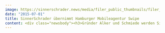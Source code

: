```yaml
---
image: https://sinnerschrader.news/media/filer_public_thumbnails/filer_public/fd/15/fd15b218-de2b-4fc4-8725-5f4546422142/pm-s2xswipe-720x450.jpg__480x288_q85_crop_subsampling-2_upscale.jpg
date: "2015-07-01"
title: SinnerSchrader übernimmt Hamburger Mobileagentur Swipe
content: <div class="newsbody"><h3>Gründer Alker und Schmiede werden SinnerSchrader-Geschäftsführer</h3><p>SinnerSchrader baut seine mobile Expertise weiter aus und erwirbt den Hamburger Mobile-Spezialisten <a href="http&#58;//swipe.de/">Swipe</a>. Die 2010 von Jürgen Alker und Sven Schmiede gegründete Agentur hat ihren Fokus auf der Umsetzung von mobilen Services für Kunden wie Harrods, Red Bull Media House, BMW, brand eins, DER SPIEGEL, Occhio oder IWC. </p><p>Swipe beschäftigt derzeit 16 Mitarbeiter in Konzept, Design, Beratung und Technik. Die Agentur wird im Rahmen der Übernahme mit der SinnerSchrader Mobile in Berlin zusammengeführt. An der Spitze beider Einheiten stehen künftig Sven Schmiede und Christoph Mörl, der bisherige Geschäftsführer von SinnerSchrader Mobile.</p><p>Jürgen Alker wird ab 1.7. ebenfalls Teil des SinnerSchrader-Managements. Er verantwortet dort als Geschäftsführer die Bereiche Kommunikation und Content. Mit dieser neu geschaffenen Position unterstreicht SinnerSchrader die zunehmende Relevanz von digitaler Kommunikation und Content im Marketing.</p><p>Matthias Schrader, CEO SinnerSchrader&#58; „Jürgen und Sven haben in den vergangenen fünf Jahren bewiesen, dass sie internationale Marken auf einem hohem kreativen Niveau erfolgreich in die mobile Zukunft begleiten können. Wir sind froh, dass sie uns bei SinnerSchrader jetzt bei der engeren Verzahnung von Content und Mobile unterstützen werden.“</p><p>Jürgen Alker (41) war in der Vergangenheit auf Unternehmens- und Agenturseite tätig. Für Jung von Matt betreute er als Chefberater die Kunden BMW und MINI. Später steuerte er als Marketingleiter und Brand Director Europe die Entwicklung US-amerikanischer Marken wie Eastpak und Dickies in Deutschland und Europa.</p><p>Sven Schmiede (42) war in der Zeit vor Swipe knapp zehn Jahre für den Aufbau und die Führung der internen Produktions- und Technologieeinheit von Leagas Delaney Hamburg und Prag zuständig.</p><p><a class="filer_image_link" href="/media/filer_public/49/f9/49f9ea50-f37b-4021-8c63-96b850d79c9b/svenschmiede-gf-sinnerschrader-mobile.jpeg"><img alt="SvenSchmiede-GF-SinnerSchrader-Mobile.jpeg" class="filer_image left" src="/media/filer_public_thumbnails/filer_public/49/f9/49f9ea50-f37b-4021-8c63-96b850d79c9b/svenschmiede-gf-sinnerschrader-mobile.jpeg__2401x1800_q85_subsampling-2.jpg" srcset="/media/filer_public_thumbnails/filer_public/49/f9/49f9ea50-f37b-4021-8c63-96b850d79c9b/svenschmiede-gf-sinnerschrader-mobile.jpeg__298x179_q85_crop_subsampling-2_upscale.jpg 480w, /media/filer_public_thumbnails/filer_public/49/f9/49f9ea50-f37b-4021-8c63-96b850d79c9b/svenschmiede-gf-sinnerschrader-mobile.jpeg__2401x1800_q85_subsampling-2.jpg 481w"/></a></p><p><em>Sven Schmiede, Geschäftsführer SinnerSchrader Mobile</em></p><p><a class="filer_image_link" href="/media/filer_public/04/73/0473bc13-a980-48b8-bd27-bf9a3a6204d5/juergen-alker-gf-kommunikation-content-sinnerschrader.jpeg"><img alt="Juergen-Alker-GF-Kommunikation-Content-SinnerSchrader.jpeg" class="filer_image" src="/media/filer_public_thumbnails/filer_public/04/73/0473bc13-a980-48b8-bd27-bf9a3a6204d5/juergen-alker-gf-kommunikation-content-sinnerschrader.jpeg__2401x1800_q85_subsampling-2.jpg" srcset="/media/filer_public_thumbnails/filer_public/04/73/0473bc13-a980-48b8-bd27-bf9a3a6204d5/juergen-alker-gf-kommunikation-content-sinnerschrader.jpeg__298x179_q85_crop_subsampling-2_upscale.jpg 480w, /media/filer_public_thumbnails/filer_public/04/73/0473bc13-a980-48b8-bd27-bf9a3a6204d5/juergen-alker-gf-kommunikation-content-sinnerschrader.jpeg__2401x1800_q85_subsampling-2.jpg 481w"/></a></p><p><em>Jürgen Alker, Geschäftsführer Kommunikation und Content</em></p><p></p><p><a class="news-backlink" href="/de/"><svg class="svg-ico svg-ico--arrow-left"><use xlink&#58;href="#arrow-down"></use></svg>Zurück zur Presse Übersicht</a></p></div>
---
```

